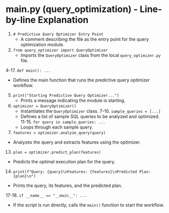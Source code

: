# main.py (query_optimization) - Line-by-line Explanation

1. `# Predictive Query Optimizer Entry Point`
   - A comment describing the file as the entry point for the query optimization module.
2. `from query_optimizer import QueryOptimizer`
   - Imports the `QueryOptimizer` class from the local `query_optimizer.py` file.

4-17. `def main(): ...`
   - Defines the main function that runs the predictive query optimizer workflow.
5. `print("Starting Predictive Query Optimizer...")`
   - Prints a message indicating the module is starting.
6. `optimizer = QueryOptimizer()`
   - Instantiates the `QueryOptimizer` class.
7-10. `sample_queries = [...]`
   - Defines a list of sample SQL queries to be analyzed and optimized.
11-15. `for query in sample_queries: ...`
   - Loops through each sample query.
12. `features = optimizer.analyze_query(query)`
   - Analyzes the query and extracts features using the optimizer.
13. `plan = optimizer.predict_plan(features)`
   - Predicts the optimal execution plan for the query.
14. `print(f"Query: {query}\nFeatures: {features}\nPredicted Plan: {plan}\n")`
   - Prints the query, its features, and the predicted plan.

17-18. `if __name__ == "__main__": ...`
   - If the script is run directly, calls the `main()` function to start the workflow.
